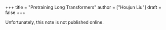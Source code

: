 +++
title = "Pretraining Long Transformers"
author = ["Houjun Liu"]
draft = false
+++

Unfortunately, this note is not published online.
